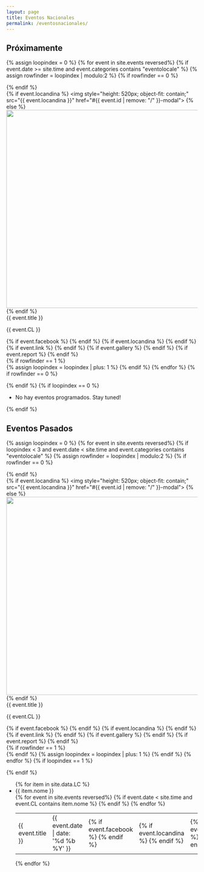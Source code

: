 ```yaml
---
layout: page
title: Eventos Nacionales
permalink: /eventosnacionales/
---
```



## Próximamente

{% assign loopindex = 0 %}
{% for event in site.events reversed%}
  {% if event.date >= site.time and event.categories contains "eventolocale" %}
    {% assign rowfinder = loopindex | modulo:2 %}
      {% if rowfinder == 0 %}
        <div class="row">
      {% endif %}
        <div class="col s12 m6">
          <div class="card horizontal">
            <div class="card-image">
	            {% if event.locandina %}
                <img style="height: 520px; object-fit: contain;" src="{{ event.locandina }}" href="#{{ event.id | remove: "/" }}-modal">
              {% else %}
                <img style="height: 520px; object-fit: contain;" src="{{ site.url }}/img/eventilocali/IAPSposter.png">
              {% endif %}
            </div>
            <div class="card-content">
      	      <span class="card-title grey-text text-darken-4">
                {{ event.title }}
              </span>
    	        <p>
                {{ event.CL }}
              </p>
            </div>
    	      <div class="card-action">
              {% if event.facebook %}
                <a href="{{ event.facebook }}"><i class="fa fa-lg fa-facebook-square" aria-hidden="true"></i></a>
              {% endif %}
              {% if event.locandina %}
                <a href="{{ event.locandina }}"><i class="fa fa-lg fa-file-image-o"></i></a>
              {% endif %}
              {% if event.link %}
                <a href="{{ event.link }}"><i class="fa fa-lg fa-link"></i></a>
              {% endif %}
              {% if event.gallery %}
                <a href="{{ event.gallery }}"><i class="fa fa-lg fa-camera-retro"></i></a>
              {% endif %}
              {% if event.report %}
                <a href="{{ event.report}}"><i class="fa fa-lg fa-file-text"></i></a>
              {% endif %}
    	      </div>
          </div>
        </div>
      {% if rowfinder == 1 %}
        </div>
    {% assign loopindex = loopindex | plus: 1 %}
  {% endif %}
{% endfor %}
{% if rowfinder == 0 %}
  </div>
{% endif %}
{% if loopindex == 0 %}
  <ul class="collection">
    <li class="collection-item">
      No hay eventos programados. Stay tuned!
    </li>
  </ul>
{% endif %}


## Eventos Pasados

{% assign loopindex = 0 %}
{% for event in site.events reversed%}
  {% if loopindex < 3 and event.date < site.time and event.categories contains "eventolocale" %}
    {% assign rowfinder = loopindex | modulo:2 %}
      {% if rowfinder == 0 %}
        <div class="row">
      {% endif %}
      <div class="col s12 m6">
        <div class="card horizontal">
          <div class="card-image">
	          {% if event.locandina %}
              <img style="height: 520px; object-fit: contain;" src="{{ event.locandina }}" href="#{{ event.id | remove: "/" }}-modal">
            {% else %}
              <img style="height: 520px; object-fit: contain;" src="{{ site.url }}/img/AISF_LOGO_nobkg.png">
            {% endif %}
          </div>
        <div class="card-content">
      	  <span class="card-title grey-text text-darken-4">
            {{ event.title }}
          </span>
    	    <p>
            {{ event.CL }}
          </p>
        </div>
    	  <div class="card-action">
          {% if event.facebook %}
            <a href="{{ event.facebook }}"><i class="fa fa-lg fa-facebook-square" aria-hidden="true"></i></a>
          {% endif %}
          {% if event.locandina %}
            <a href="{{ event.locandina }}"><i class="fa fa-lg fa-file-image-o"></i></a>
          {% endif %}
          {% if event.link %}
            <a href="{{ event.link }}"><i class="fa fa-lg fa-link"></i></a>
          {% endif %}
          {% if event.gallery %}
            <a href="{{ event.gallery }}"><i class="fa fa-lg fa-camera-retro"></i></a>
          {% endif %}
          {% if event.report %}
            <a href="{{ event.report}}"><i class="fa fa-lg fa-file-text"></i></a>
          {% endif %}
    	  </div>
      </div>
        </div>
      {% if rowfinder == 1 %}
        </div>
      {% endif %}
    {% assign loopindex = loopindex | plus: 1 %}
  {% endif %}
{% endfor %}
{% if loopindex == 1 %}
  </div>
{% endif %}


<div class="section">
  <div class="row">
    <div class="col s12">
      <ul class="collapsible popout" data-collapsible="accordion">
        {% for item in site.data.LC %}
          <li>
            <div class="collapsible-header">
              <div class="center">
                {{ item.nome }}
              </div>
            </div>
            <div class="collapsible-body">
              <table class="centered striped">
                <tbody>
                  {% for event in site.events reversed%}
                    {% if event.date < site.time and event.CL contains item.nome %}
                      <tr>
                        <td>
                          {{ event.title }}
                        </td>
                        <td>
                          {{ event.date | date: '%d %b %Y' }}
                        </td>
                        <td>
                          {% if event.facebook %}
                            <a href="{{ event.facebook }}"><i class="fa fa-lg fa-facebook-square" aria-hidden="true"></i></a>
                          {% endif %}
                        </td>
                        <td>
                          {% if event.locandina %}
                            <a href="{{ event.locandina }}"><i class="fa fa-lg fa-file-image-o"></i></a>
                          {% endif %}
                        </td>
                        <td>
                          {% if event.link %}
                            <a href="{{ event.link }}"><i class="fa fa-lg fa-link"></i></a>
                          {% endif %}
                        </td>
                        <td>
                          {% if event.gallery %}
                            <a href="{{ event.gallery }}"><i class="fa fa-lg fa-camera-retro"></i></a>
                          {% endif %}
                        </td>
                        <td>
                          {% if event.report %}
                            <a href="{{ event.report}}"><i class="fa fa-lg fa-file-text"></i></a>
                          {% endif %}
                        </td>
                      </tr>
                    {% endif %}
                  {% endfor %}
                </tbody>
              </table>
            </div>
          </li>
        {% endfor %}
      </ul>
    </div>
  </div>
</div>

